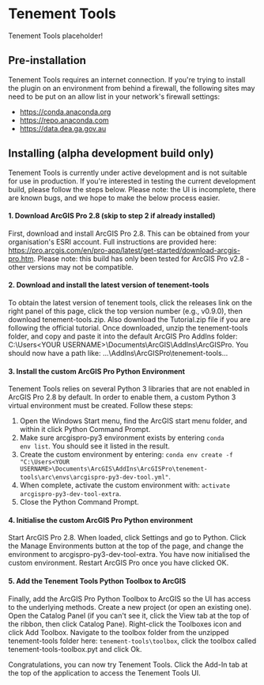 # Tenement Tools
Tenement Tools placeholder!

## Pre-installation
Tenement Tools requires an internet connection. If you're trying to install the plugin on an environment from behind a firewall, the following sites may need to be put on an allow list in your network's firewall settings:
- https://conda.anaconda.org
- https://repo.anaconda.com
- https://data.dea.ga.gov.au

## Installing (alpha development build only)
Tenement Tools is currently under active development and is not suitable for use in production. If you're interested in testing the current development build, please follow the steps below. Please note: the UI is incomplete, there are known bugs, and we hope to make the below process easier.

#### 1. Download ArcGIS Pro 2.8 (skip to step 2 if already installed)
First, download and install ArcGIS Pro 2.8. This can be obtained from your organisation's ESRI account. Full instructions are provided here: https://pro.arcgis.com/en/pro-app/latest/get-started/download-arcgis-pro.htm. Please note: this build has only been tested for ArcGIS Pro v2.8 - other versions may not be compatible.

#### 2. Download and install the latest version of tenement-tools
To obtain the latest version of tenement tools, click the releases link on the right panel of this page, click the top version number (e.g., v0.9.0), then download tenement-tools.zip. Also download the Tutorial.zip file if you are following the official tutorial.
Once downloaded, unzip the tenement-tools folder, and copy and paste it into the default ArcGIS Pro AddIns folder: C:\Users\<YOUR USERNAME>\Documents\ArcGIS\AddIns\ArcGISPro. 
You should now have a path like: ...\AddIns\ArcGISPro\tenement-tools\...

#### 3. Install the custom ArcGIS Pro Python Environment
Tenement Tools relies on several Python 3 libraries that are not enabled in ArcGIS Pro 2.8 by default. In order to enable them, a custom Python 3 virtual environment must be created. Follow these steps:
1. Open the Windows Start menu, find the ArcGIS start menu folder, and within it click Python Command Prompt.
2. Make sure arcgispro-py3 environment exists by entering <code>conda env list</code>. You should see it listed in the result.
3. Create the custom environment by entering: <code>conda env create -f "C:\Users\<YOUR USERNAME>\Documents\ArcGIS\AddIns\ArcGISPro\tenement-tools\arc\envs\arcgispro-py3-dev-tool.yml"</code>.
4. When complete, activate the custom environment with: <code>activate arcgispro-py3-dev-tool-extra</code>.
5. Close the Python Command Prompt.
  
#### 4. Initialise the custom ArcGIS Pro Python environment
Start ArcGIS Pro 2.8. When loaded, click Settings and go to Python. Click the Manage Environments button at the top of the page, and change the environment to arcgispro-py3-dev-tool-extra. You have now initialised the custom environment. Restart ArcGIS Pro once you have clicked OK.

#### 5. Add the Tenement Tools Python Toolbox to ArcGIS
Finally, add the ArcGIS Pro Python Toolbox to ArcGIS so the UI has access to the underlying methods. Create a new project (or open an existing one). Open the Catalog Panel (if you can't see it, click the View tab at the top of the ribbon, then click Catalog Pane). Right-click the Toolboxes icon and click Add Toolbox. Navigate to the toolbox folder from the unzipped tenement-tools folder here: <code>tenement-tools\toolbox</code>, click the toolbox called tenement-tools-toolbox.pyt and click Ok.

Congratulations, you can now try Tenement Tools. Click the Add-In tab at the top of the application to access the Tenement Tools UI.
